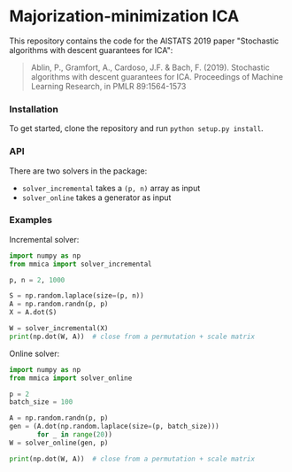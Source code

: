 # Majorization-minimization ICA
This repository contains the code for the AISTATS 2019 paper "Stochastic algorithms with descent guarantees for ICA":

> Ablin, P., Gramfort, A., Cardoso, J.F. & Bach, F. (2019). Stochastic algorithms with descent guarantees for ICA. Proceedings of Machine Learning Research, in PMLR 89:1564-1573

### Installation
To get started, clone the repository and run `python setup.py install`.

### API

There are two solvers in the package:

* `solver_incremental` takes a `(p, n)` array as input
* `solver_online` takes a generator as input

### Examples
Incremental solver:
```python
import numpy as np
from mmica import solver_incremental

p, n = 2, 1000

S = np.random.laplace(size=(p, n))
A = np.random.randn(p, p)
X = A.dot(S)

W = solver_incremental(X)
print(np.dot(W, A))  # close from a permutation + scale matrix
```

Online solver:

```python
import numpy as np
from mmica import solver_online

p = 2
batch_size = 100

A = np.random.randn(p, p)
gen = (A.dot(np.random.laplace(size=(p, batch_size)))
       for _ in range(20))
W = solver_online(gen, p)

print(np.dot(W, A))  # close from a permutation + scale matrix
```
